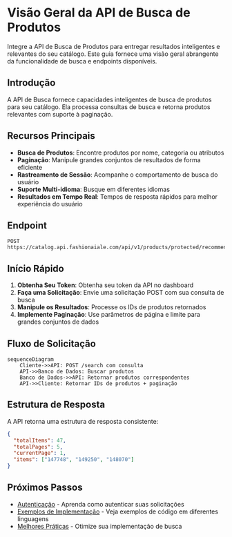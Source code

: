 # Visão Geral da API de Busca de Produtos

Integre a API de Busca de Produtos para entregar resultados inteligentes e relevantes do seu catálogo. Este guia fornece uma visão geral abrangente da funcionalidade de busca e endpoints disponíveis.

## Introdução

A API de Busca fornece capacidades inteligentes de busca de produtos para seu catálogo. Ela processa consultas de busca e retorna produtos relevantes com suporte à paginação.

## Recursos Principais

- **Busca de Produtos**: Encontre produtos por nome, categoria ou atributos
- **Paginação**: Manipule grandes conjuntos de resultados de forma eficiente
- **Rastreamento de Sessão**: Acompanhe o comportamento de busca do usuário
- **Suporte Multi-idioma**: Busque em diferentes idiomas
- **Resultados em Tempo Real**: Tempos de resposta rápidos para melhor experiência do usuário

## Endpoint

```
POST https://catalog.api.fashionaiale.com/api/v1/products/protected/recommendation
```

## Início Rápido

1. **Obtenha Seu Token**: Obtenha seu token da API no dashboard
2. **Faça uma Solicitação**: Envie uma solicitação POST com sua consulta de busca
3. **Manipule os Resultados**: Processe os IDs de produtos retornados
4. **Implemente Paginação**: Use parâmetros de página e limite para grandes conjuntos de dados

## Fluxo de Solicitação

```mermaid
sequenceDiagram
    Cliente->>API: POST /search com consulta
    API->>Banco de Dados: Buscar produtos
    Banco de Dados->>API: Retornar produtos correspondentes
    API->>Cliente: Retornar IDs de produtos + paginação
```

## Estrutura de Resposta

A API retorna uma estrutura de resposta consistente:

```json
{
  "totalItems": 47,
  "totalPages": 5,
  "currentPage": 1,
  "items": ["147748", "149250", "148070"]
}
```

## Próximos Passos

- [Autenticação](./authentication) - Aprenda como autenticar suas solicitações
- [Exemplos de Implementação](./examples) - Veja exemplos de código em diferentes linguagens
- [Melhores Práticas](./best-practices) - Otimize sua implementação de busca